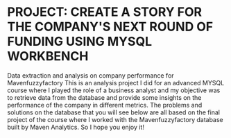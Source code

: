 # PROJECT: CREATE A STORY FOR THE COMPANY'S NEXT ROUND OF FUNDING USING MYSQL WORKBENCH
Data extraction and analysis on company performance for Mavenfuzzyfactory
This is an analysis project I did for an advanced MYSQL course where I played the role of a business analyst and my objective was to retrieve data from the database and provide some insights on the performance of the company in different metrics. The problems and solutions on the database that you will see below are all based on the final project of the course where I worked with the Mavenfuzzyfactory database built by Maven Analytics. So I hope you enjoy it! 
